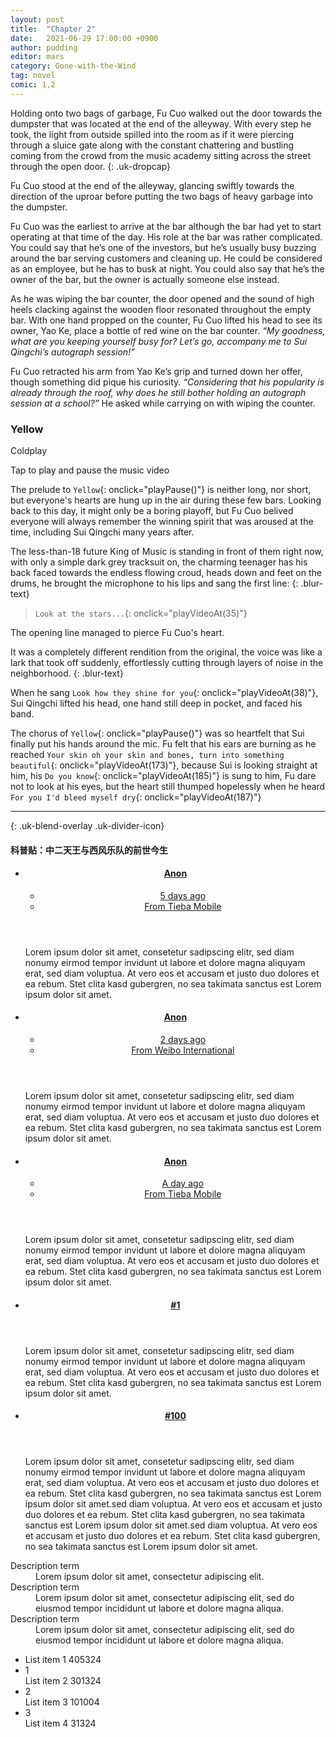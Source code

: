 ```yaml
---
layout: post
title:  "Chapter 2"
date:   2021-06-29 17:00:00 +0900
author: pudding
editor: mars
category: Gone-with-the-Wind
tag: novel
comic: 1,2
---
```

Holding onto two bags of garbage, Fu Cuo walked out the door towards the dumpster that was located at the end of the alleyway. With every step he took, the light from outside spilled into the room as if it were piercing through a sluice gate along with the constant chattering and bustling coming from the crowd from the music academy sitting across the street through the open door.
{: .uk-dropcap}

Fu Cuo stood at the end of the alleyway, glancing swiftly towards the direction of the uproar before putting the two bags of heavy garbage into the dumpster. 

Fu Cuo was the earliest to arrive at the bar although the bar had yet to start operating at that time of the day. His role at the bar was rather complicated. You could say that he’s one of the investors, but he’s usually busy buzzing around the bar serving customers and cleaning up. He could be considered as an employee, but he has to busk at night. You could also say that he’s the owner of the bar, but the owner is actually someone else instead. 

As he was wiping the bar counter, the door opened and the sound of high heels clacking against the wooden floor resonated throughout the empty bar. With one hand propped on the counter, Fu Cuo lifted his head to see its owner, Yao Ke, place a bottle of red wine on the bar counter. *“My goodness, what are you keeping yourself busy for? Let’s go, accompany me to Sui Qingchi’s autograph session!”* 

Fu Cuo retracted his arm from Yao Ke’s grip and turned down her offer, though something did pique his curiosity.  *“Considering that his popularity is already through the roof, why does he still bother holding an autograph session at a school?”* He asked while carrying on with wiping the counter. 

<div class="uk-text-center uk-margin uk-blend-overlay"><span uk-icon="icon: more; ratio: 2"></span></div>

<!-- Music Player -->
<div class="music-player" >
    <div class="uk-card uk-card-default uk-link-toggle uk-grid-collapse uk-margin uk-border-rounded" uk-grid uk-sticky="top: 150; offset: 10; animation: uk-animation-slide-top; " onclick="playPause()">
        <div class="uk-width-auto uk-flex-last@s uk-card-media-right uk-cover-container uk-padding-small uk-text-right">
            <div id="youtube-player"></div>
        </div>
        <div class="uk-width-expand">
            <div class="uk-card-body uk-padding-small">
                <h3 class="uk-card-title uk-link-heading uk-dark">Yellow</h3>
                <p class="player-artist uk-text-small">Coldplay</p>
            </div>
        </div>
    </div>
    <div class="uk-text-meta uk-blend-overlay uk-text-center">Tap to play and pause the music video</div>
</div>

The prelude to `Yellow`{: onclick="playPause()"} is neither long, nor short, but everyone's hearts are hung up in the air during these few bars. Looking back to this day, it might only be a boring playoff, but Fu Cuo belived everyone will always remember the winning spirit that was aroused at the time, including Sui Qingchi many years after. 

The less-than-18 future King of Music is standing in front of them right now, with only a simple dark grey tracksuit on, the charming teenager has his back faced towards the endless flowing croud, heads down and feet on the drums, he brought the microphone to his lips and sang the first line:
{: .blur-text}

> `Look at the stars...`{: onclick="playVideoAt(35)"}

The opening line managed to pierce Fu Cuo's heart.

It was a completely different rendition from the original, the voice was like a lark that took off suddenly, effortlessly cutting through layers of noise in the neighborhood.
{: .blur-text}

When he sang `Look how they shine for you`{: onclick="playVideoAt(38)"}, Sui Qingchi lifted his head, one hand still deep in pocket, and faced his band.

The chorus of `Yellow`{: onclick="playPause()"} was so heartfelt that Sui finally put his hands around the mic. Fu felt that his ears are burning as he reached `Your skin oh your skin and bones, turn into something beautiful`{: onclick="playVideoAt(173)"}, because Sui is looking straight at him, his `Do you know`{: onclick="playVideoAt(185)"} is sung to him, Fu dare not to look at his eyes, but the heart still thumped hopelessly when he heard `For you I'd bleed myself dry`{: onclick="playVideoAt(187)"}

---
{: .uk-blend-overlay .uk-divider-icon}

#### 科普贴：中二天王与西风乐队的前世今生

<ul class="uk-comment-list">
    <li>
        <article class="uk-comment uk-visible-toggle" tabindex="-1">
            <header class="uk-comment-header uk-position-relative">
                <div class="uk-grid-medium uk-flex-middle" uk-grid>
                    <div class="uk-width-auto">
                        <span class="uk-border-circle uk-comment-avatar" uk-icon="icon: user; ratio: 2"></span>
                    </div>
                    <div class="uk-width-expand">
                        <h4 class="uk-comment-title uk-margin-remove"><a class="uk-link-reset" href="#">Anon</a></h4>
                        <ul class="uk-comment-meta uk-subnav uk-subnav-divider uk-margin-remove-top">
                            <li><a href="#">5 days ago</a></li>
                            <li><a href="#">From Tieba Mobile</a></li>
                        </ul>
                    </div>
                </div>
            </header>
            <div class="uk-comment-body">
                <p>Lorem ipsum dolor sit amet, consetetur sadipscing elitr, sed diam nonumy eirmod tempor invidunt ut labore et dolore magna aliquyam erat, sed diam voluptua. At vero eos et accusam et justo duo dolores et ea rebum. Stet clita kasd gubergren, no sea takimata sanctus est Lorem ipsum dolor sit amet.</p>
            </div>
        </article>
    </li>
    <li>
        <article class="uk-comment uk-visible-toggle uk-margin-medium-left blur-text" tabindex="-1">
            <header class="uk-comment-header uk-position-relative">
                <div class="uk-grid-medium uk-flex-middle" uk-grid>
                    <div class="uk-width-auto">
                        <span class="uk-border-circle uk-comment-avatar" uk-icon="icon: user; ratio: 2"></span>
                    </div>
                    <div class="uk-width-expand">
                        <h4 class="uk-comment-title uk-margin-remove"><a class="uk-link-reset" href="#">Anon</a></h4>
                        <ul class="uk-comment-meta uk-subnav uk-subnav-divider uk-margin-remove-top">
                            <li><a href="#">2 days ago</a></li>
                            <li><a href="#">From Weibo International</a></li>
                        </ul>
                    </div>
                </div>
            </header>
            <div class="uk-comment-body">
                <p>Lorem ipsum dolor sit amet, consetetur sadipscing elitr, sed diam nonumy eirmod tempor invidunt ut labore et dolore magna aliquyam erat, sed diam voluptua. At vero eos et accusam et justo duo dolores et ea rebum. Stet clita kasd gubergren, no sea takimata sanctus est Lorem ipsum dolor sit amet.</p>
            </div>
        </article>
        <div class="uk-text-center uk-margin uk-blend-overlay"><span uk-icon="icon: more-vertical; ratio: 2"></span></div>
    </li>
    <li>
        <article class="uk-comment uk-visible-toggle uk-margin-medium-left" tabindex="-1">
            <header class="uk-comment-header uk-position-relative">
                <div class="uk-grid-medium uk-flex-middle" uk-grid>
                    <div class="uk-width-auto">
                        <span class="uk-border-circle uk-comment-avatar" uk-icon="icon: user; ratio: 2"></span>
                    </div>
                    <div class="uk-width-expand">
                        <h4 class="uk-comment-title uk-margin-remove"><a class="uk-link-reset" href="#">Anon</a></h4>
                        <ul class="uk-comment-meta uk-subnav uk-subnav-divider uk-margin-remove-top">
                            <li><a href="#">A day ago</a></li>
                            <li><a href="#">From Tieba Mobile</a></li>
                        </ul>
                    </div>
                </div>
            </header>
            <div class="uk-comment-body">
                <p>Lorem ipsum dolor sit amet, consetetur sadipscing elitr, sed diam nonumy eirmod tempor invidunt ut labore et dolore magna aliquyam erat, sed diam voluptua. At vero eos et accusam et justo duo dolores et ea rebum. Stet clita kasd gubergren, no sea takimata sanctus est Lorem ipsum dolor sit amet.</p>
            </div>
        </article>
    </li>
</ul>

<ul class="uk-comment-list">
    <li>
        <article class="uk-comment uk-visible-toggle" tabindex="-1" uk-grid>
            <div class="uk-width-1-6">
                <header class="uk-comment-header uk-position-relative">
                    <div class="uk-child-width-1-1 uk-grid-small uk-flex-center uk-text-center" uk-grid>
                        <div class="uk-width-auto">
                            <span class="uk-border-circle uk-comment-avatar" uk-icon="icon: user; ratio: 2"></span>
                        </div>
                        <div>
                            <h4 class="uk-comment-title uk-margin-remove"><a class="uk-link-reset" href="#">#1</a></h4>
                        </div>
                    </div>
                </header>
            </div>
            <div class="uk-width-expand">
                <div class="uk-comment-body">
                    <p>Lorem ipsum dolor sit amet, consetetur sadipscing elitr, sed diam nonumy eirmod tempor invidunt ut labore et dolore magna aliquyam erat, sed diam voluptua. At vero eos et accusam et justo duo dolores et ea rebum. Stet clita kasd gubergren, no sea takimata sanctus est Lorem ipsum dolor sit amet.</p>
                </div>
            </div>
        </article>
    </li>
    <li>
        <article class="uk-comment uk-visible-toggle blur-text" tabindex="-1" uk-grid>
            <div class="uk-width-1-6">
                <header class="uk-comment-header uk-position-relative">
                    <div class="uk-child-width-1-1 uk-grid-small uk-flex-center uk-text-center" uk-grid>
                        <div class="uk-width-auto">
                            <span class="uk-border-circle uk-comment-avatar" uk-icon="icon: user; ratio: 2"></span>
                        </div>
                        <div>
                            <h4 class="uk-comment-title uk-margin-remove"><a class="uk-link-reset" href="#">#100</a></h4>
                        </div>
                    </div>
                </header>
            </div>
            <div class="uk-width-expand">
                <div class="uk-comment-body">
                    <p>Lorem ipsum dolor sit amet, consetetur sadipscing elitr, sed diam nonumy eirmod tempor invidunt ut labore et dolore magna aliquyam erat, sed diam voluptua. At vero eos et accusam et justo duo dolores et ea rebum. Stet clita kasd gubergren, no sea takimata sanctus est Lorem ipsum dolor sit amet.sed diam voluptua. At vero eos et accusam et justo duo dolores et ea rebum. Stet clita kasd gubergren, no sea takimata sanctus est Lorem ipsum dolor sit amet.sed diam voluptua. At vero eos et accusam et justo duo dolores et ea rebum. Stet clita kasd gubergren, no sea takimata sanctus est Lorem ipsum dolor sit amet.</p>
                </div>
            </div>
        </article>
    </li>
</ul>

<dl class="uk-description-list uk-description-list-divider uk-blend-overlay">
    <dt>Description term</dt>
    <dd>Lorem ipsum dolor sit amet, consectetur adipiscing elit.</dd>
    <dt>Description term</dt>
    <dd>Lorem ipsum dolor sit amet, consectetur adipiscing elit, sed do eiusmod tempor incididunt ut labore et dolore magna aliqua.</dd>
    <dt>Description term</dt>
    <dd>Lorem ipsum dolor sit amet, consectetur adipiscing elit, sed do eiusmod tempor incididunt ut labore et dolore magna aliqua.</dd>
</dl>

<ul class="uk-list uk-list-divider">
    <li class="blur-text"><div uk-grid><div class="uk-width-1-6 uk-text-center">
        <span class="vertical-flip" uk-icon="download"></span></div> <div>List item 1 <span class="uk-margin-left uk-text-meta">405324</span></div></div>
    </li>
    <li><div uk-grid><div class="uk-width-1-6 uk-text-center">
        <span>1</span></div> <div>List item 2 <span class="uk-margin-left uk-text-meta">301324</span></div></div>
    </li>
    <li><div uk-grid><div class="uk-width-1-6 uk-text-center">
        <span>2</span></div> <div>List item 3 <span class="uk-margin-left uk-text-meta">101004</span></div></div>
    </li>
    <li class="blur-text"><div uk-grid><div class="uk-width-1-6 uk-text-center">
        <span>3</span></div> <div>List item 4 <span class="uk-margin-left uk-text-meta">31324</span></div></div>
    </li>
</ul>

<script type="text/javascript">
    var tag = document.createElement('script');
    tag.src = "https://www.youtube.com/player_api";
    var firstScriptTag = document.getElementsByTagName('script')[0];
    firstScriptTag.parentNode.insertBefore(tag, firstScriptTag);
    var player;
    function onYouTubePlayerAPIReady() {
        player = new YT.Player('youtube-player', {
            height: '63',
            width: '112',
            videoId: 'yKNxeF4KMsY'
        });
    }

    function playVideoAt(timestamp) {
        // musicPlayer = document.getElementById("youtube-player");
        player.seekTo(timestamp, true);
        // player.playVideo();
    }

    function playPause() {
        if (player.getPlayerState() == 1) {
            player.pauseVideo();
        } else {
            player.playVideo();
        }
    }
</script>
